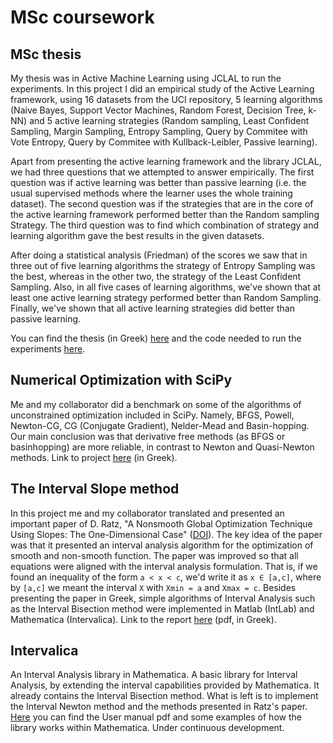 # MSc coursework

## MSc thesis

My thesis was in Active Machine Learning using JCLAL to run the experiments. In this 
project I did an empirical study of the Active Learning framework, using 16 datasets from the
UCI repository, 5 learning algorithms (Naive Bayes, Support Vector Machines, Random Forest, Decision Tree,
k-NN) and 5 active learning strategies (Random sampling, Least Confident Sampling, Margin Sampling, Entropy Sampling, Query by Commitee with Vote Entropy,
Query by Commitee with Kullback-Leibler, Passive learning).

Apart from presenting the active learning framework and the library JCLAL, we had three questions that we attempted to answer empirically. The first question was if active learning was better than passive learning (i.e. the usual supervised methods where the learner uses the whole training dataset). The second question was if the strategies that are in the core of the active learning framework performed better than the Random sampling Strategy. The third question was to find which combination of strategy and learning algorithm gave the best results in the given datasets.

After doing a statistical analysis (Friedman) of the scores we saw that in three out of five learning algorithms the strategy of Entropy Sampling was the best, whereas in the other two, the strategy of the Least Confident Sampling. Also, in all five cases of learning algorithms, we've shown that at least one active learning strategy performed better than Random Sampling. Finally, we've shown that all active learning strategies did better than passive learning.

You can find the thesis (in Greek) [here](https://drive.google.com/open?id=1B5tJi_w1PEKgAVI8IJjTBpvtqOOt_rvU) and the code needed to run the experiments [here](https://bitbucket.org/milia/thesis-experiments/).

## Numerical Optimization with SciPy

Me and my collaborator did a benchmark on some of the algorithms of unconstrained optimization included in SciPy. Namely, BFGS, Powell, Newton-CG, CG (Conjugate Gradient), Nelder-Mead and Basin-hopping. Our main conclusion was that derivative free methods (as BFGS or basinhopping) are more reliable, in contrast to Newton and Quasi-Newton methods. Link to project [here](https://github.com/mlliarm/numerical-optimization) (in Greek).

## The Interval Slope method

In this project me and my collaborator translated and presented an important paper of D. Ratz, "A Nonsmooth Global Optimization Technique Using Slopes: The One-Dimensional Case" ([DOI](https://link.springer.com/article/10.1023/A:1008391326993)). The key idea of the paper was that it presented an interval analysis algorithm for the optimization of smooth and non-smooth function. The paper was improved so that all equations were aligned with the interval analysis formulation. That is, if we found an inequality of the form ```a < x < c```, we'd write it as ```x ∈ [a,c]```, where by ```[a,c]``` we meant the interval ```X``` with ```Xmin = a``` and ```Xmax = c```. Besides presenting the paper in Greek, simple algorithms of Interval Analysis such as the Interval Bisection method were implemented in Matlab (IntLab) and Mathematica (Intervalica). Link to the report [here](https://drive.google.com/open?id=0B4ai-gEVsMLleVRfdjU3ZExrR2s) (pdf, in Greek).

## Intervalica

An Interval Analysis library in Mathematica. A basic library for Interval Analysis, by extending the interval capabilities provided by Mathematica. It already contains the Interval Bisection method.  What is left is to implement the Interval Newton method and the methods presented in Ratz's paper. [Here](https://drive.google.com/open?id=1Q9T3IQlI2rl88NcREeYyQRXz8zQa6OUY) you can find the User manual pdf and some examples of how the library works within Mathematica. Under continuous development.
